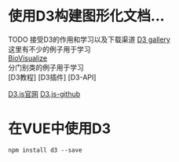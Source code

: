 
# 使用D3构建图形化文档...
TODO 接受D3的作用和学习以及下载渠道
[D3 gallery](github.com/mbostock/d3/wiki/Gallery)  
这里有不少的例子用于学习  
[BioVisualize](biovisualize.github.io/d3visualization)  
分门别类的例子用于学习  
[D3教程]
[D3插件]
[D3-API]

[D3.js官网](d3js.org)
[D3.js-github](github.com/mbostock/d3)

# 在VUE中使用D3
`npm install d3 --save`